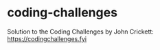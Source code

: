 # coding-challenges
Solution to the Coding Challenges by John Crickett: https://codingchallenges.fyi
